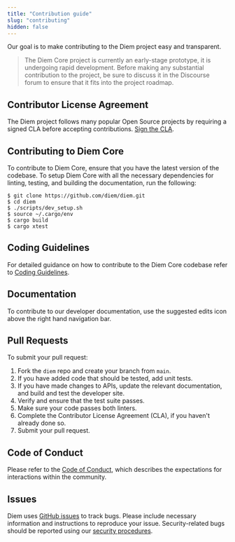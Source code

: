 ```yaml
---
title: "Contribution guide"
slug: "contributing"
hidden: false
---
```

Our goal is to make contributing to the Diem project easy and transparent.

<BlockQuote type="warning">
The Diem Core project is currently an early-stage prototype, it is undergoing rapid development. Before making any substantial contribution to the project, be sure to discuss it in the Discourse forum to ensure that it fits into the project roadmap.
</BlockQuote>

## Contributor License Agreement

The Diem project follows many popular Open Source projects by requiring a signed CLA before accepting contributions. [Sign the CLA](https://diem.com/cla-sign/).

## Contributing to Diem Core

To contribute to Diem Core, ensure that you have the latest version of the codebase. To setup Diem Core with all the necessary dependencies for linting, testing, and building the documentation, run the following:
```
$ git clone https://github.com/diem/diem.git
$ cd diem
$ ./scripts/dev_setup.sh
$ source ~/.cargo/env
$ cargo build
$ cargo xtest
```

## Coding Guidelines

For detailed guidance on how to contribute to the Diem Core codebase refer to [Coding Guidelines](/docs/policies/coding-guidelines).

## Documentation

To contribute to our developer documentation, use the suggested edits icon above the right hand navigation bar. 

## Pull Requests

To submit your pull request:

1. Fork the `diem` repo and create your branch from `main`.
2. If you have added code that should be tested, add unit tests.
3. If you have made changes to APIs, update the relevant documentation, and build and test the developer site.
4. Verify and ensure that the test suite passes.
5. Make sure your code passes both linters.
6. Complete the Contributor License Agreement (CLA), if you haven't already done so.
7. Submit your pull request.

## Code of Conduct
Please refer to the [Code of Conduct](/docs/policies/code-of-conduct), which describes the expectations for interactions within the community.

## Issues

Diem uses [GitHub issues](https://github.com/diem/diem/issues) to track bugs. Please include necessary information and instructions to reproduce your issue. Security-related bugs should be reported using our [security procedures](/docs/reference/security).